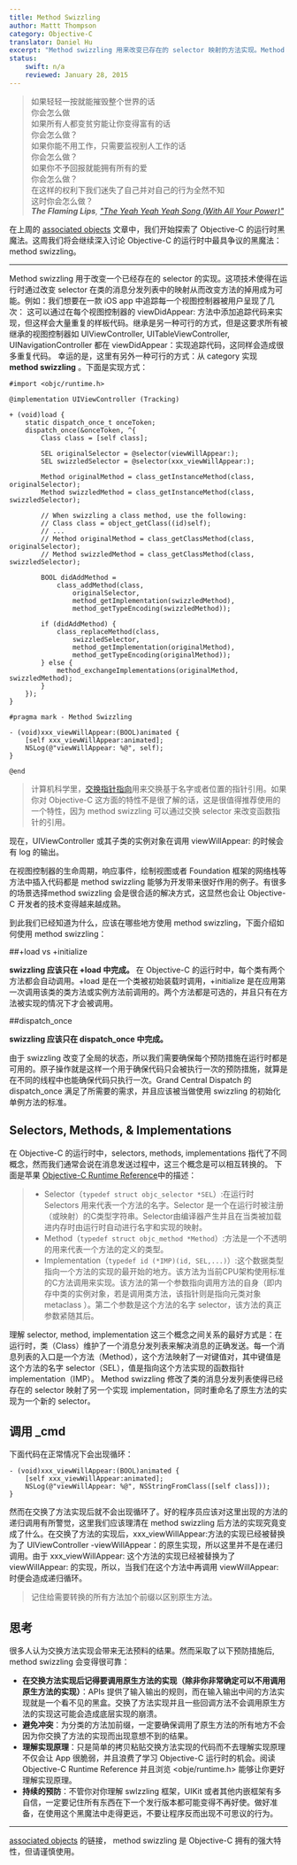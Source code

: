 ```yaml
---
title: Method Swizzling
author: Mattt Thompson
category: Objective-C
translator: Daniel Hu
excerpt: "Method swizzling 用来改变已存在的 selector 映射的方法实现。Method swizzling 通过在运行时修改类的消息分发列表中 selector 与实现的映射使得在运行时修改方法的调用成为可能。"
status:
    swift: n/a
    reviewed: January 28, 2015
---
```


> 如果轻轻一按就能摧毁整个世界的话<br/>
> 你会怎么做<br/>
> 如果所有人都变贫穷能让你变得富有的话<br/>
> 你会怎么做？<br/>
> 如果你能不用工作，只需要监视别人工作的话<br/>
> 你会怎么做？<br/>
> 如果你不予回报就能拥有所有的爱<br/>
> 你会怎么做？<br/>
> 在这样的权利下我们迷失了自己并对自己的行为全然不知<br/>
> 这时你会怎么做？<br/>
> <cite><strong>The Flaming Lips</strong>, <em><a href="http://en.wikipedia.org/wiki/The_Yeah_Yeah_Yeah_Song_(With_All_Your_Power)">"The Yeah Yeah Yeah Song (With All Your Power)"</a></em></cite>

在上周的 [associated objects](http://nshipster.com/associated-objects/) 文章中，我们开始探索了 Objective-C 的运行时黑魔法。这周我们将会继续深入讨论 Objective-C 的运行时中最具争议的黑魔法：method swizzling。

* * *

Method swizzling 用于改变一个已经存在的 selector 的实现。这项技术使得在运行时通过改变 selector 在类的消息分发列表中的映射从而改变方法的掉用成为可能。例如：我们想要在一款 iOS app 中追踪每一个视图控制器被用户呈现了几次：
这可以通过在每个视图控制器的 viewDidAppear: 方法中添加追踪代码来实现，但这样会大量重复的样板代码。继承是另一种可行的方式，但是这要求所有被继承的视图控制器如 UIViewController, UITableViewController, UINavigationController 都在 viewDidAppear：实现追踪代码，这同样会造成很多重复代码。
幸运的是，这里有另外一种可行的方式：从 category 实现 **method swizzling** 。下面是实现方式：

~~~ {objective-c}
#import <objc/runtime.h>

@implementation UIViewController (Tracking)

+ (void)load {
    static dispatch_once_t onceToken;
    dispatch_once(&onceToken, ^{
        Class class = [self class];

        SEL originalSelector = @selector(viewWillAppear:);
        SEL swizzledSelector = @selector(xxx_viewWillAppear:);

        Method originalMethod = class_getInstanceMethod(class, originalSelector);
        Method swizzledMethod = class_getInstanceMethod(class, swizzledSelector);

        // When swizzling a class method, use the following:
        // Class class = object_getClass((id)self);
        // ...
        // Method originalMethod = class_getClassMethod(class, originalSelector);
        // Method swizzledMethod = class_getClassMethod(class, swizzledSelector);

        BOOL didAddMethod =
            class_addMethod(class,
                originalSelector,
                method_getImplementation(swizzledMethod),
                method_getTypeEncoding(swizzledMethod));

        if (didAddMethod) {
            class_replaceMethod(class,
                swizzledSelector,
                method_getImplementation(originalMethod),
                method_getTypeEncoding(originalMethod));
        } else {
            method_exchangeImplementations(originalMethod, swizzledMethod);
        }
    });
}

#pragma mark - Method Swizzling

- (void)xxx_viewWillAppear:(BOOL)animated {
    [self xxx_viewWillAppear:animated];
    NSLog(@"viewWillAppear: %@", self);
}

@end
~~~

> 计算机科学里，[交换指针指向](http://en.wikipedia.org/wiki/Pointer_swizzling)用来交换基于名字或者位置的指针引用。如果你对 Objective-C 这方面的特性不是很了解的话，这是很值得推荐使用的一个特性，因为 method swizzling 可以通过交换 selector 来改变函数指针的引用。

现在，UIViewController 或其子类的实例对象在调用 viewWillAppear: 的时候会有 log 的输出。

在视图控制器的生命周期，响应事件，绘制视图或者 Foundation 框架的网络栈等方法中插入代码都是 method swizzling 能够为开发带来很好作用的例子。有很多的场景选择method swizzling 会是很合适的解决方式，这显然也会让 Objective-C 开发者的技术变得越来越成熟。

到此我们已经知道为什么，应该在哪些地方使用 method swizzling，下面介绍如何使用 method swizzling：

##+load vs +initialize

**swizzling 应该只在 +load 中完成。**
在 Objective-C 的运行时中，每个类有两个方法都会自动调用。+load 是在一个类被初始装载时调用，+initialize 是在应用第一次调用该类的类方法或实例方法前调用的。两个方法都是可选的，并且只有在方法被实现的情况下才会被调用。

##dispatch_once

**swizzling 应该只在 dispatch_once 中完成。**

由于 swizzling 改变了全局的状态，所以我们需要确保每个预防措施在运行时都是可用的。原子操作就是这样一个用于确保代码只会被执行一次的预防措施，就算是在不同的线程中也能确保代码只执行一次。Grand Central Dispatch 的 dispatch_once 满足了所需要的需求，并且应该被当做使用 swizzling 的初始化单例方法的标准。

## Selectors, Methods, & Implementations

在 Objective-C 的运行时中，selectors, methods, implementations 指代了不同概念，然而我们通常会说在消息发送过程中，这三个概念是可以相互转换的。
下面是苹果 [Objective-C Runtime Reference](https://developer.apple.com/library/mac/documentation/Cocoa/Reference/ObjCRuntimeRef/Reference/reference.html#//apple_ref/c/func/method_getImplementation)中的描述：
> - Selector（`typedef struct objc_selector *SEL`）:在运行时 Selectors 用来代表一个方法的名字。Selector 是一个在运行时被注册（或映射）的C类型字符串。Selector由编译器产生并且在当类被加载进内存时由运行时自动进行名字和实现的映射。
> - Method（`typedef struct objc_method *Method`）:方法是一个不透明的用来代表一个方法的定义的类型。
> - Implementation（`typedef id (*IMP)(id, SEL,...)`）:这个数据类型指向一个方法的实现的最开始的地方。该方法为当前CPU架构使用标准的C方法调用来实现。该方法的第一个参数指向调用方法的自身（即内存中类的实例对象，若是调用类方法，该指针则是指向元类对象 metaclass ）。第二个参数是这个方法的名字 selector，该方法的真正参数紧随其后。

理解 selector, method, implementation 这三个概念之间关系的最好方式是：在运行时，类（Class）维护了一个消息分发列表来解决消息的正确发送。每一个消息列表的入口是一个方法（Method），这个方法映射了一对键值对，其中键值是这个方法的名字 selector（SEL），值是指向这个方法实现的函数指针 implementation（IMP）。
Method swizzling 修改了类的消息分发列表使得已经存在的 selector 映射了另一个实现 implementation，同时重命名了原生方法的实现为一个新的 selector。

## 调用 _cmd

下面代码在正常情况下会出现循环：

~~~ {objective-c}
- (void)xxx_viewWillAppear:(BOOL)animated {
    [self xxx_viewWillAppear:animated];
    NSLog(@"viewWillAppear: %@", NSStringFromClass([self class]));
}
~~~

然而在交换了方法实现后就不会出现循环了。好的程序员应该对这里出现的方法的递归调用有所警觉，这里我们应该理清在 method swizzling 后方法的实现究竟变成了什么。在交换了方法的实现后，xxx_viewWillAppear:方法的实现已经被替换为了 UIViewController -viewWillAppear：的原生实现，所以这里并不是在递归调用。由于 xxx_viewWillAppear: 这个方法的实现已经被替换为了 viewWillAppear: 的实现，所以，当我们在这个方法中再调用 viewWillAppear: 时便会造成递归循环。

> 记住给需要转换的所有方法加个前缀以区别原生方法。

## 思考

很多人认为交换方法实现会带来无法预料的结果。然而采取了以下预防措施后, method swizzling 会变得很可靠：

- **在交换方法实现后记得要调用原生方法的实现（除非你非常确定可以不用调用原生方法的实现）**：APIs 提供了输入输出的规则，而在输入输出中间的方法实现就是一个看不见的黑盒。交换了方法实现并且一些回调方法不会调用原生方法的实现这可能会造成底层实现的崩溃。
- **避免冲突**：为分类的方法加前缀，一定要确保调用了原生方法的所有地方不会因为你交换了方法的实现而出现意想不到的结果。
- **理解实现原理**：只是简单的拷贝粘贴交换方法实现的代码而不去理解实现原理不仅会让 App 很脆弱，并且浪费了学习 Objective-C 运行时的机会。阅读 Objective-C Runtime Reference 并且浏览 <obje/runtime.h> 能够让你更好理解实现原理。
- **持续的预防**：不管你对你理解 swlzzling 框架，UIKit 或者其他内嵌框架有多自信，一定要记住所有东西在下一个发行版本都可能变得不再好使。做好准备，在使用这个黑魔法中走得更远，不要让程序反而出现不可思议的行为。

* * * 

[associated objects](http://nshipster.cn/associated-objects/) 的链接， method swizzling 是 Objective-C 拥有的强大特性，但请谨慎使用。


